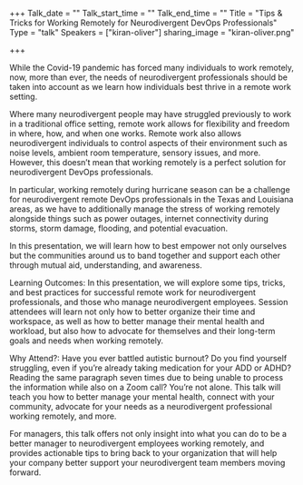 +++
Talk_date = ""
Talk_start_time = ""
Talk_end_time = ""
Title = "Tips & Tricks for Working Remotely for Neurodivergent DevOps Professionals"
Type = "talk"
Speakers = ["kiran-oliver"]
sharing_image = "kiran-oliver.png"

+++

While the Covid-19 pandemic has forced many individuals to work remotely, now, more than ever, the needs of neurodivergent professionals should be taken into account as we learn how individuals best thrive in a remote work setting.

Where many neurodivergent people may have struggled previously to work in a traditional office setting, remote work allows for flexibility and freedom in where, how, and when one works. Remote work also allows neurodivergent individuals to control aspects of their environment such as noise levels, ambient room temperature, sensory issues, and more. However, this doesn’t mean that working remotely is a perfect solution for neurodivergent DevOps professionals.

In particular, working remotely during hurricane season can be a challenge for neurodivergent remote DevOps professionals in the Texas and Louisiana areas, as we have to additionally manage the stress of working remotely alongside things such as power outages, internet connectivity during storms, storm damage, flooding, and potential evacuation.

In this presentation, we will learn how to best empower not only ourselves but the communities around us to band together and support each other through mutual aid, understanding, and awareness.

Learning Outcomes: In this presentation, we will explore some tips, tricks, and best practices for successful remote work for neurodivergent professionals, and those who manage neurodivergent employees. Session attendees will learn not only how to better organize their time and workspace, as well as how to better manage their mental health and workload, but also how to advocate for themselves and their long-term goals and needs when working remotely.

Why Attend?: Have you ever battled autistic burnout? Do you find yourself struggling, even if you’re already taking medication for your ADD or ADHD? Reading the same paragraph seven times due to being unable to process the information while also on a Zoom call? You’re not alone. This talk will teach you how to better manage your mental health, connect with your community, advocate for your needs as a neurodivergent professional working remotely, and more.

For managers, this talk offers not only insight into what you can do to be a better manager to neurodivergent employees working remotely, and provides actionable tips to bring back to your organization that will help your company better support your neurodivergent team members moving forward. 
